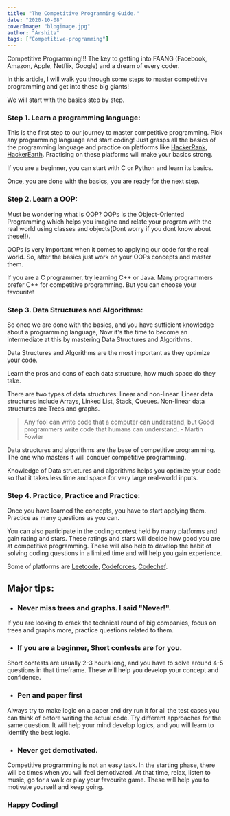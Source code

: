 ```yaml
---
title: "The Competitive Programming Guide."
date: "2020-10-08"
coverImage: "blogimage.jpg"
author: "Arshita"
tags: ["Competitive-programming"]
---
```


Competitive Programming!!! The key to getting into FAANG (Facebook, Amazon, Apple, Netflix, Google) and a dream of every coder.

In this article, I will walk you through some steps to master competitive programming and get into these big giants!

We will start with the basics step by step.

### **Step 1\. Learn a programming language:**

This is the first step to our journey to master competitive programming.
Pick any programming language and start coding!
Just grasps all the basics of the programming language and practice on platforms like [HackerRank](https://www.hackerrank.com/), [HackerEarth](https://www.hackerearth.com/). Practising on these platforms will make your basics strong.

If you are a beginner, you can start with C or Python and learn its basics.

Once, you are done with the basics, you are ready for the next step.

### **Step 2\. Learn a OOP:**

Must be wondering what is OOP? OOPs is the Object-Oriented Programming which helps you imagine and relate your program with the real world using classes and objects(Dont worry if you dont know about these!!). 

OOPs is very important when it comes to applying our code for the real world. So, after the basics just work on your OOPs concepts and master them.

If you are a C programmer, try learning C++ or Java. Many programmers prefer C++ for competitive programming. But you can choose your favourite!

### **Step 3\. Data Structures and Algorithms:**

So once we are done with the basics, and you have sufficient knowledge about a programming language,
Now it's the time to become an intermediate at this by mastering Data Structures and Algorithms.

Data Structures and Algorithms are the most important as they optimize your code.

Learn the pros and cons of each data structure, how much space do they take.

There are two types of data structures: linear and non-linear. 
Linear data structures include Arrays, Linked List, Stack, Queues.
Non-linear data structures are Trees and graphs.

>Any fool can write code that a computer can understand, but Good programmers write code that humans can understand. - Martin Fowler

Data structures and algorithms are the base of competitive programming. The one who masters it will conquer competitive programming.

Knowledge of Data structures and algorithms helps you optimize your code so that it takes less time and space for very large real-world inputs.


### **Step 4\. Practice, Practice and Practice:**

Once you have learned the concepts, you have to start applying them. Practice as many questions as you can. 

You can also participate in the coding contest held by many platforms and gain rating and stars.
These ratings and stars will decide how good you are at competitive programming. These will also help to develop the habit of solving coding questions in a limited time and will help you gain experience.

Some of platforms are [Leetcode](https://leetcode.com/), [Codeforces](https://codeforces.com/), [Codechef](https://www.codechef.com/).


## Major tips:

* ### Never miss trees and graphs. I said "Never!".
If you are looking to crack the technical round of big companies, focus on trees and graphs more, practice questions related to them.

* ### If you are a beginner, Short contests are for you.
Short contests are usually 2-3 hours long, and you have to solve around 4-5 questions in that timeframe. These will help you develop your concept and confidence.

* ### Pen and paper first
Always try to make logic on a paper and dry run it for all the test cases you can think of before writing the actual code. Try different approaches for the same question. It will help your mind develop logics, and you will learn to identify the best logic.

* ### Never get demotivated.
Competitive programming is not an easy task. In the starting phase, there will be times when you will feel demotivated. At that time, relax, listen to music, go for a walk or play your favourite game. These will help you to motivate yourself and keep going.

### Happy Coding!
